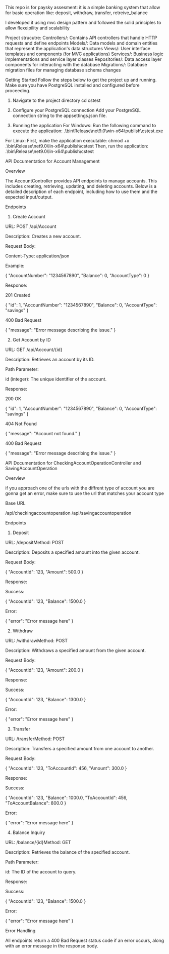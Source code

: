 This repo is for paysky assesment:
it is a simple banking system that allow for basic operation like: deposit, withdraw, transfer, retreive_balance

I developed it using mvc design pattern and followed the solid principles to allow flexeipility and scalability

Project strucutre:
Controllers/: Contains API controllers that handle HTTP requests and define endpoints
Models/: Data models and domain entities that represent the application's data structures
Views/: User interface templates and components (for MVC applications)
Services/: Business logic implementations and service layer classes
Repositories/: Data access layer components for interacting with the database
Migrations/: Database migration files for managing database schema changes

Getting Started
Follow the steps below to get the project up and running. Make sure you have PostgreSQL installed and configured before proceeding.

1. Navigate to the project directory
cd cstest
2. Configure your PostgreSQL connection
Add your PostgreSQL connection string to the appsettings.json file.

3. Running the application
For Windows:
Run the following command to execute the application:
.\bin\Release\net9.0\win-x64\publish\cstest.exe

For Linux:
First, make the application executable:
chmod +x .\bin\Release\net9.0\lin-x64\publish\cstest
Then, run the application:
.\bin\Release\net9.0\lin-x64\publish\cstest


API Documentation for Account Management

Overview

The AccountController provides API endpoints to manage accounts. This includes creating, retrieving, updating, and deleting accounts. Below is a detailed description of each endpoint, including how to use them and the expected input/output.

Endpoints

1. Create Account

URL: POST /api/Account

Description: Creates a new account.

Request Body:

Content-Type: application/json

Example:

{
 "AccountNumber": "1234567890",
 "Balance": 0,
 "AccountType": 0
}

Response:

201 Created

{
  "id": 1,
  "AccountNumber": "1234567890",
 "Balance": 0,
 "AccountType": "savings"
}

400 Bad Request

{
  "message": "Error message describing the issue."
}

2. Get Account by ID

URL: GET /api/Account/{id}

Description: Retrieves an account by its ID.

Path Parameter:

id (integer): The unique identifier of the account.

Response:

200 OK

{
  "id": 1,
  "AccountNumber": "1234567890",
 "Balance": 0,
 "AccountType": "savings"
}

404 Not Found

{
  "message": "Account not found."
}

400 Bad Request

{
  "message": "Error message describing the issue."
}

API Documentation for CheckingAccountOperationController and SavingAccountOperation

Overview

if you approach one of the urls with the diffrent type of account you are gonna get an error, make sure to use the url that matches your account type

Base URL

/api/checkingaccountoperation
/api/savingaccountoperation

Endpoints

1. Deposit

URL: /depositMethod: POST

Description: Deposits a specified amount into the given account.

Request Body:

{
  "AccountId": 123,
  "Amount": 500.0
}

Response:

Success:

{
  "AccountId": 123,
  "Balance": 1500.0
}

Error:

{
  "error": "Error message here"
}

2. Withdraw

URL: /withdrawMethod: POST

Description: Withdraws a specified amount from the given account.

Request Body:

{
  "AccountId": 123,
  "Amount": 200.0
}

Response:

Success:

{
  "AccountId": 123,
  "Balance": 1300.0
}

Error:

{
  "error": "Error message here"
}

3. Transfer

URL: /transferMethod: POST

Description: Transfers a specified amount from one account to another.

Request Body:

{
  "AccountId": 123,
  "ToAccountId": 456,
  "Amount": 300.0
}

Response:

Success:

{
  "AccountId": 123,
  "Balance": 1000.0,
  "ToAccountId": 456,
  "ToAccountBalance": 800.0
}

Error:

{
  "error": "Error message here"
}

4. Balance Inquiry

URL: /balance/{id}Method: GET

Description: Retrieves the balance of the specified account.

Path Parameter:

id: The ID of the account to query.

Response:

Success:

{
  "AccountId": 123,
  "Balance": 1500.0
}

Error:

{
  "error": "Error message here"
}

Error Handling

All endpoints return a 400 Bad Request status code if an error occurs, along with an error message in the response body.

